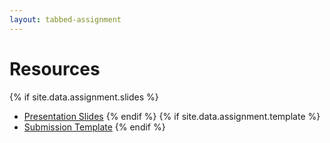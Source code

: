 ```yaml
---
layout: tabbed-assignment
---
```


# Resources

{% if site.data.assignment.slides %}
* [Presentation Slides][slides]
{% endif %}
{% if site.data.assignment.template %}
* [Submission Template][template]
{% endif %}

<!-- Don't edit links here, change them in _data/assignment.yml instead, -->

[slides]: <{{site.data.assignment.slides}}>
[template]: <{{site.data.assignment.template}}>

